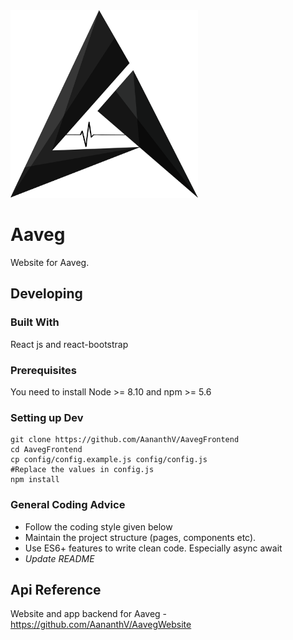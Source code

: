 <img src="./public/images/glyph_black.png" alt="Logo of the project" width="300" height="300"/>

# Aaveg

Website for Aaveg.

## Developing

### Built With

React js and react-bootstrap

### Prerequisites

You need to install Node >= 8.10 and npm >= 5.6

### Setting up Dev

```shell
git clone https://github.com/AananthV/AavegFrontend
cd AavegFrontend
cp config/config.example.js config/config.js
#Replace the values in config.js
npm install
```

### General Coding Advice

- Follow the coding style given below
- Maintain the project structure (pages, components etc).
- Use ES6+ features to write clean code. Especially async await
- _Update README_

## Api Reference

Website and app backend for Aaveg - https://github.com/AananthV/AavegWebsite

